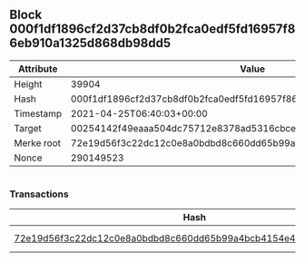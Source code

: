 ## Block 000f1df1896cf2d37cb8df0b2fca0edf5fd16957f86eb910a1325d868db98dd5

Attribute | Value
--- | ---
Height | 39904
Hash | 000f1df1896cf2d37cb8df0b2fca0edf5fd16957f86eb910a1325d868db98dd5
Timestamp | 2021-04-25T06:40:03+00:00
Target | 00254142f49eaaa504dc75712e8378ad5316cbcead634704b3734b6271167cc4
Merke root | 72e19d56f3c22dc12c0e8a0bdbd8c660dd65b99a4bcb4154e4c24a301848e1c6
Nonce | 290149523

```

```

### Transactions

Hash | Amount
--- | ---
[72e19d56f3c22dc12c0e8a0bdbd8c660dd65b99a4bcb4154e4c24a301848e1c6](72e19d56f3c22dc12c0e8a0bdbd8c660dd65b99a4bcb4154e4c24a301848e1c6.md) | 10.00000000 SKEPTI 

